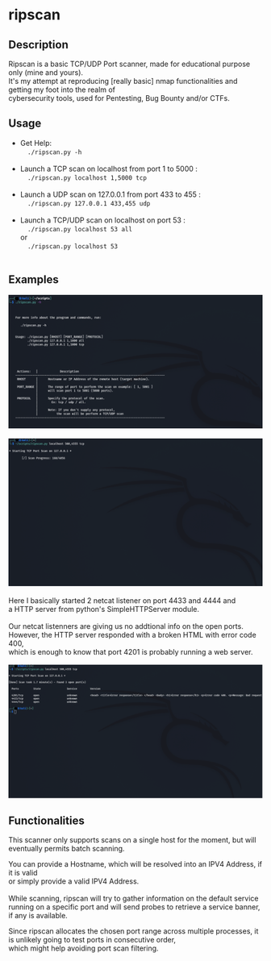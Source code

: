 # ripscan

## Description

Ripscan is a basic TCP/UDP Port scanner, made for educational purpose only (mine and yours).<br>
It's my attempt at reproducing [really basic] nmap functionalities and getting my foot into
the realm of <br>cybersecurity tools, used for Pentesting, Bug Bounty and/or CTFs.

## Usage

- Get Help: <br>
  &emsp;`./ripscan.py -h`<br><br>
- Launch a TCP scan on localhost from port 1 to 5000 : <br>
  &emsp;`./ripscan.py localhost 1,5000 tcp`<br><br>
- Launch a UDP scan on 127.0.0.1 from port 433 to 455 : <br>
  &emsp;`./ripscan.py 127.0.0.1 433,455 udp`<br><br>
- Launch a TCP/UDP scan on localhost on port 53 : <br>
  &emsp;`./ripscan.py localhost 53 all`<br> or <br>&emsp;`./ripscan.py localhost 53`<br><br>

## Examples

![Example 1](img/scanH.png) <br><br>
![Example 2](img/scanS.png) <br><br>
Here I basically started 2 netcat listener on port 4433 and 4444 and<br>a HTTP server from python's SimpleHTTPServer module.<br><br>
Our netcat listenners are giving us no addtional info on the open ports.<br>
However, the HTTP server responded with a broken HTML with error code 400,<br> which is enough to know that port 4201 is probably running a web server.<br><br>
![Example 3](img/scanE.png) <br>

## Functionalities

This scanner only supports scans on a single host for the moment,
but will eventually permits batch scanning.

You can provide a Hostname, which will be resolved into an IPV4 Address, if it is valid<br>
or simply provide a valid IPV4 Address.<br><br>
While scanning, ripscan will try to gather information on the default service running on a specific port
and will send probes to retrieve a service banner, if any is available.

Since ripscan allocates the chosen port range across multiple processes, it is unlikely going to test ports in consecutive order,<br>which might help avoiding port scan filtering.
